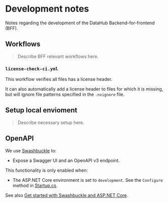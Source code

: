 # Development notes

Notes regarding the development of the DataHub Backend-for-frontend (BFF).

## Workflows

> Describe BFF relevant workflows here.

### `license-check-ci.yml`

This workflow verifies all files has a license header.

It can also automatically add a license header to files for which it is missing, but will ignore file patterns specified in the `.nxignore` file.

## Setup local envioment

> Describe necessary setup here.

## OpenAPI

We use [Swashbuckle](https://github.com/domaindrivendev/Swashbuckle.AspNetCore) to:

* Expose a Swagger UI and an OpenAPI v3 endpoint.

This functionality is only enabled when:

* The ASP.NET Core environment is set to `development`. See the `Configure` method in [Startup.cs](../source/DataHub.WebApi/Startup.cs).

See also [Get started with Swashbuckle and ASP.NET Core](https://docs.microsoft.com/en-us/aspnet/core/tutorials/getting-started-with-swashbuckle?view=aspnetcore-5.0&tabs=visual-studio).